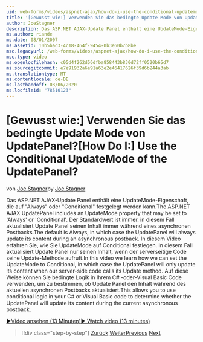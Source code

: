 ```yaml
---
uid: web-forms/videos/aspnet-ajax/how-do-i-use-the-conditional-updatemode-of-the-updatepanel
title: '[Gewusst wie:] Verwenden Sie das bedingte Update Mode von UpdatePanel? | Microsoft-Dokumentation'
author: JoeStagner
description: Das ASP.NET AJAX-Update Panel enthält eine UpdateMode-Eigenschaft, die auf "Always" oder "Conditional" festgelegt werden kann. Der Standardwert lautet immer. in diesem Fall wird updatepan...
ms.author: riande
ms.date: 08/01/2007
ms.assetid: 10b5bad3-4c18-464f-9454-0b3e60b7b8be
msc.legacyurl: /web-forms/videos/aspnet-ajax/how-do-i-use-the-conditional-updatemode-of-the-updatepanel
msc.type: video
ms.openlocfilehash: c05d4f262d56dfba858443b830d72ff0520b65d7
ms.sourcegitcommit: e7e91932a6e91a63e2e46417626f39d6b244a3ab
ms.translationtype: MT
ms.contentlocale: de-DE
ms.lasthandoff: 03/06/2020
ms.locfileid: "78510123"
---
```

# <a name="how-do-i-use-the-conditional-updatemode-of-the-updatepanel"></a><span data-ttu-id="79c8e-105">[Gewusst wie:] Verwenden Sie das bedingte Update Mode von UpdatePanel?</span><span class="sxs-lookup"><span data-stu-id="79c8e-105">[How Do I:] Use the Conditional UpdateMode of the UpdatePanel?</span></span>

<span data-ttu-id="79c8e-106">von [Joe Stagner](https://github.com/JoeStagner)</span><span class="sxs-lookup"><span data-stu-id="79c8e-106">by [Joe Stagner](https://github.com/JoeStagner)</span></span>

<span data-ttu-id="79c8e-107">Das ASP.NET AJAX-Update Panel enthält eine UpdateMode-Eigenschaft, die auf "Always" oder "Conditional" festgelegt werden kann.</span><span class="sxs-lookup"><span data-stu-id="79c8e-107">The ASP.NET AJAX UpdatePanel includes an UpdateMode property that may be set to 'Always' or 'Conditional'.</span></span> <span data-ttu-id="79c8e-108">Der Standardwert ist immer. in diesem Fall aktualisiert Update Panel seinen Inhalt immer während eines asynchronen Postbacks.</span><span class="sxs-lookup"><span data-stu-id="79c8e-108">The default is Always, in which case the UpdatePanel will always update its content during an asynchronous postback.</span></span> <span data-ttu-id="79c8e-109">In diesem Video erfahren Sie, wie Sie UpdateMode auf Conditional festlegen. in diesem Fall aktualisiert Update Panel nur seinen Inhalt, wenn der serverseitige Code seine Update-Methode aufruft.</span><span class="sxs-lookup"><span data-stu-id="79c8e-109">In this video we learn how we can set the UpdateMode to Conditional, in which case the UpdatePanel will only update its content when our server-side code calls its Update method.</span></span> <span data-ttu-id="79c8e-110">Auf diese Weise können Sie bedingte Logik in Ihrem C# -oder-Visual Basic Code verwenden, um zu bestimmen, ob Update Panel den Inhalt während des aktuellen asynchronen Postbacks aktualisiert.</span><span class="sxs-lookup"><span data-stu-id="79c8e-110">This allows you to use conditional logic in your C# or Visual Basic code to determine whether the UpdatePanel will update its content during the current asynchronous postback.</span></span>

[<span data-ttu-id="79c8e-111">&#9654;Video ansehen (13 Minuten)</span><span class="sxs-lookup"><span data-stu-id="79c8e-111">&#9654; Watch video (13 minutes)</span></span>](https://channel9.msdn.com/Blogs/ASP-NET-Site-Videos/how-do-i-use-the-conditional-updatemode-of-the-updatepanel)

> [!div class="step-by-step"]
> <span data-ttu-id="79c8e-112">[Zurück](how-do-i-determine-whether-an-asynchronous-postback-has-occurred.md)
> [Weiter](how-do-i-implement-the-persistent-communications-pattern-with-the-updatepanel.md)</span><span class="sxs-lookup"><span data-stu-id="79c8e-112">[Previous](how-do-i-determine-whether-an-asynchronous-postback-has-occurred.md)
[Next](how-do-i-implement-the-persistent-communications-pattern-with-the-updatepanel.md)</span></span>

